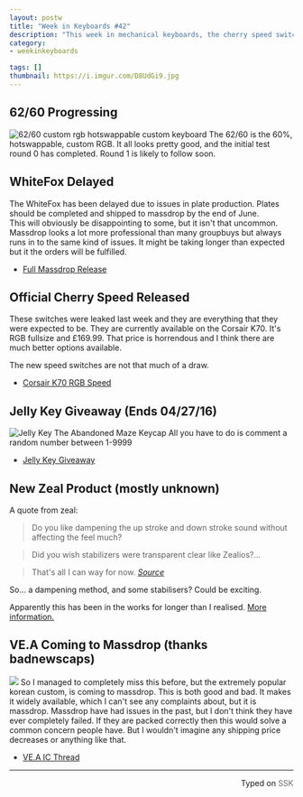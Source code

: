 ```yaml
---
layout: postw
title: "Week in Keyboards #42"
description: "This week in mechanical keyboards, the cherry speed switch is officially released, there is a new zeal product on the horizon and the whitefox is experiencing delays."
category: 
- weekinkeyboards

tags: []
thumbnail: https://i.imgur.com/D8UdGi9.jpg
---
```


## 62/60 Progressing
![62/60 custom rgb hotswappable custom keyboard](https://i.imgur.com/5ONoIBb.png)
The 62/60 is the 60%, hotswappable, custom RGB. It all looks pretty good, and the initial test round 0 has completed. Round 1 is likely to follow soon.

## WhiteFox Delayed
The WhiteFox has been delayed due to issues in plate production. Plates should be completed and shipped to massdrop by the end of June.  
This will obviously be disappointing to some, but it isn't that uncommon. Massdrop looks a lot more professional than many groupbuys but always runs in to the same kind of issues. It might be taking longer than expected but it the orders will be fulfilled.

* [Full Massdrop Release](https://www.massdrop.com/buy/the-whitefox-keyboard/talk/408869)

## Official Cherry Speed Released
These switches were leaked last week and they are everything that they were expected to be. They are currently available on the Corsair K70. It's RGB fullsize and £169.99. That price is horrendous and I think there are much better options available.  

The new speed switches are not that much of a draw.

* [Corsair K70 RGB Speed](http://www.corsair.com/en-gb/k70-rgb-rapidfire-mechanical-gaming-keyboard-cherry-mx-speed-rgb-na)

## Jelly Key Giveaway (Ends 04/27/16)
![Jelly Key The Abandoned Maze Keycap](http://i.imgur.com/PCgEqgF.jpg)
All you have to do is comment a random number between 1-9999

* [Jelly Key Giveaway](https://www.facebook.com/jellykey.joinhandmade/posts/1545977122364873)

## New Zeal Product (mostly unknown)
A quote from zeal:
> Do you like dampening the up stroke and down stroke sound without affecting the feel much? 

> Did you wish stabilizers were transparent clear like Zealios?... 

> That's all I can way for now. 
[*Source*](https://www.reddit.com/r/MechanicalKeyboards/comments/4fwkzl/r3_zealio_switch_gb_is_live_get_your_early_orders/d2d4jq7)

So... a dampening method, and some stabilisers? Could be exciting.

Apparently this has been in the works for longer than I realised. [More information.](https://geekhack.org/index.php?topic=78155.0)

## VE.A Coming to Massdrop (thanks badnewscaps)
![](http://i.imgur.com/p6duEU0.png)
So I managed to completely miss this before, but the extremely popular korean custom, is coming to massdrop. This is both good and bad. It makes it widely available, which I can't see any complaints about, but it is massdrop. Massdrop have had issues in the past, but I don't think they have ever completely failed. If they are packed correctly then this would solve a common concern people have. But I wouldn't imagine any shipping price decreases or anything like that.

* [VE.A IC Thread](https://geekhack.org/index.php?topic=79318.0)

------------------------------------------------
 <p style="text-align: right" title="Screwed">Typed on <font color="#6c6c6c">SSK</font></p>
 
